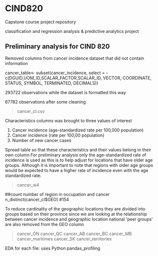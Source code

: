 # CIND820
Capstone course project repository

classification and regression analysis & predictive analytics project 

## Preliminary analysis for CIND 820

Removed columns from cancer incidence dataset that did not contain information 

cancer_table<- subset(cancer_incidence, select = -c(DGUID,UOM_ID,SCALAR_FACTOR,SCALAR_ID, VECTOR, COORDINATE, STATUS, SYMBOL, TERMINATED, DECIMALS))

293722 observations while the dataset is formatted this way

67782 observations after some cleaning 
> cancer_cl.csv

Characteristics columns was brought to three values of interest

1. Cancer incidence (age-standardized rate per 100,000 population)
2. Cancer incidence (rate per 100,00 population)
3. Number of new cancer cases

Spread table so that these characteristics and their values belong in their own column
For preliminary analysis only the age-standardized rate of incidence is used as this is to help adjust for locations that have older age groups. Although it is important to note that regions with older age groups would be expected to have a higher rate of incidence even with the age standardized rate.
>cancer_w4


##count number of region in occupation and cancer
n_distinct(cancer_cl$GEO)
#154

To reduce cardinality of the geographic locations they are divided into groups based on their province
since we are looking at the relationship between cancer incidence and geographic location national 'peer groups' are also removed from the GEO column
>cancer_ON
>cancer_QC
>cancer_AB
>cancer_BC
>cancer_MB
>cancer_maritimes
>cancer_SK
>cancer_territories

EDA for each file:
uses Python pandas_profiling 
